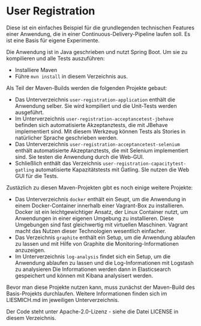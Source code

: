 User Registration
===========

Diese ist ein einfaches Beispiel für die grundlegenden technischen
Features einer Anwendung, die in einer Continuous-Delivery-Pipeline
laufen soll. Es ist eine Basis für eigene Experimente.

Die Anwendung ist in Java geschrieben und nutzt Spring Boot. Um sie zu
kompilieren und alle Tests auszuführen:

- Installiere Maven
- Führe `mvn install` in diesem Verzeichnis aus.

Als Teil der Maven-Builds werden die folgenden Projekte gebaut:

- Das Unterverzeichnis `user-registration-application` enthält die
Anwendung selber. Sie wird kompiliert und die Unit-Tests werden
ausgeführt.
- Im Unterverzeichnis `user-registration-acceptancetest-jbehave`
  befinden sich automatisierte Akzeptanztests, die mit JBehave
  implementiert sind. Mit diesem Werkzeug können Tests als Stories in
  natürlicher Sprache geschrieben werden.
- Das Unterverzeichnis `user-registration-acceptancetest-selenium`
  enthält automatisierte Akzeptanztests, die mit Selenium
  implementiert sind. Sie testen die Anwendung durch die Web-GUI.
- Schließlich enthält das Verzeichnis  `user-registration-capacitytest-gatling` 
  automatisierte Kapazitätstests mit Gatling. SIe nutzen die Web GUI
  für die Tests.

Zustäzlich zu diesen Maven-Projekten gibt es noch einige weitere
Projekte:

- Das Unterverzeichnis `docker` enthält ein Seupt, um die Anwendung in
  einem Docker-Container innerhalb einer Vagrant-Box zu
  installieren. Docker ist ein leichtgewichtiger Ansatz, der Linux
  Container nutzt, um Anwendungen in einer eigenen Umgebung zu
  installieren. Diese Umgebungen sind fast gleichwertig mit virtuellen
  Maschinen. Vagrant macht das Nutzen dieser Technologien wesentlich
  einfacher.
- Das Verzeichnis `graphite` enthält ein Setup, um die Anwendung
  ablaufen zu lassen und mit Hilfe von Graphite die
  Monitoring-Informationen anzuzeigen.
- Im Unterverzeichnis `log-analysis` findet sich ein Setup, um die
  Anwendung ablaufen zu lassen und die Log-Informationen mit Logstash
  zu analysieren Die Informationen werden dann in Elasticsearch
  gespeichert und können mit Kibana analysisert werden.

Bevor man diese Projekte nutzen kann, muss zunächst der Maven-Build
des Basis-Projekts durchlaufen. Weitere Informationen finden sich im
LIESMICH.md im jeweiligen Unterverzeichnis.

Der Code steht unter Apache-2.0-Lizenz - siehe die Datei LICENSE
in diesem Verzeichnis.
